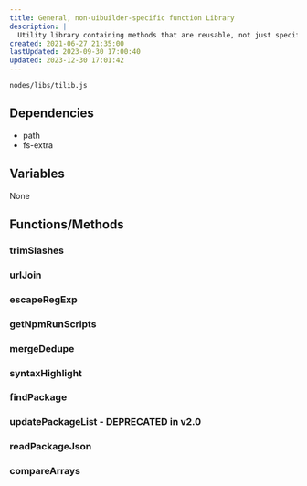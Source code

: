 ```yaml
---
title: General, non-uibuilder-specific function Library
description: |
  Utility library containing methods that are reusable, not just specific to UIBUILDER.
created: 2021-06-27 21:35:00
lastUpdated: 2023-09-30 17:00:40
updated: 2023-12-30 17:01:42
---
```


`nodes/libs/tilib.js`

## Dependencies

* path
* fs-extra

## Variables

None

## Functions/Methods

### trimSlashes

### urlJoin

### escapeRegExp

### getNpmRunScripts

### mergeDedupe

### syntaxHighlight

### findPackage

### updatePackageList - DEPRECATED in v2.0

### readPackageJson

### compareArrays
